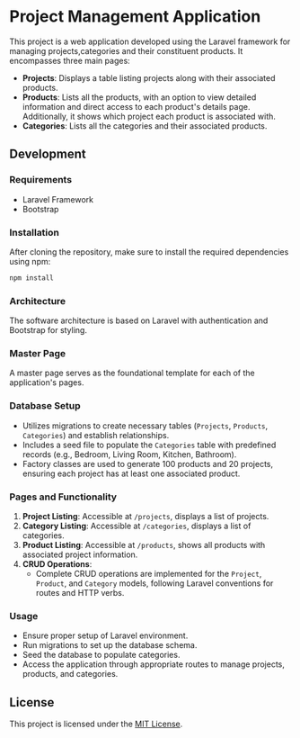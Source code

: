 # Project Management Application

This project is a web application developed using the Laravel framework for managing projects,categories and their constituent products. It encompasses three main pages:

- **Projects**: Displays a table listing projects along with their associated products.
- **Products**: Lists all the products, with an option to view detailed information and direct access to each product's details page. Additionally, it shows which project each product is associated with.
- **Categories**: Lists all the categories and their associated products.

## Development

### Requirements
- Laravel Framework
- Bootstrap

### Installation
After cloning the repository, make sure to install the required dependencies using npm:

```bash
npm install
```

### Architecture
The software architecture is based on Laravel with authentication and Bootstrap for styling.

### Master Page
A master page serves as the foundational template for each of the application's pages.

### Database Setup
- Utilizes migrations to create necessary tables (`Projects`, `Products`, `Categories`) and establish relationships.
- Includes a seed file to populate the `Categories` table with predefined records (e.g., Bedroom, Living Room, Kitchen, Bathroom).
- Factory classes are used to generate 100 products and 20 projects, ensuring each project has at least one associated product.

### Pages and Functionality
1. **Project Listing**: Accessible at `/projects`, displays a list of projects.
2. **Category Listing**: Accessible at `/categories`, displays a list of categories.
3. **Product Listing**: Accessible at `/products`, shows all products with associated project information.
4. **CRUD Operations**:
   - Complete CRUD operations are implemented for the `Project`, `Product`, and `Category` models, following Laravel conventions for routes and HTTP verbs.

### Usage
- Ensure proper setup of Laravel environment.
- Run migrations to set up the database schema.
- Seed the database to populate categories.
- Access the application through appropriate routes to manage projects, products, and categories.

## License
This project is licensed under the [MIT License](LICENSE).
